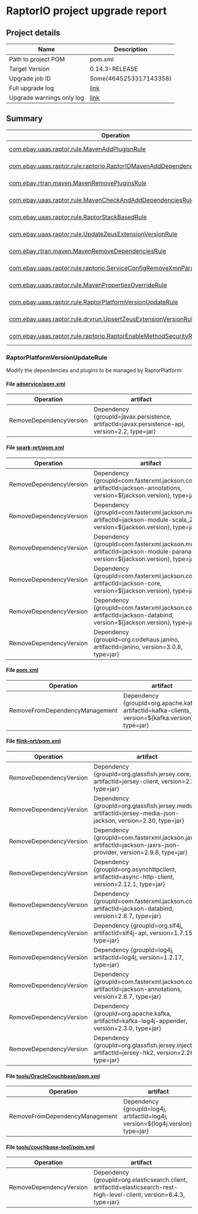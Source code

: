 
# RaptorIO project upgrade report
## Project details
Name | Description
---- | -----------
Path to project POM |	pom.xml
Target Version |	0.14.3-RELEASE
Upgrade job ID | Some(4645253317143358)
Full upgrade log | [link](raptor-upgrade-debug-4645253317143358.log)
Upgrade warnings only log | [link](raptor-upgrade-warn-4645253317143358.log)

     ## Summary

| Operation | Details |
| ---- | ----------- |
|[com.ebay.uaas.raptor.rule.MavenAddPlugisnRule](#MavenAddPlugisnRule) | impacted 0 file(s) |
|[com.ebay.uaas.raptor.rule.raptorio.RaptorIOMavenAddDependenciesRule](#RaptorIOMavenAddDependenciesRule) | impacted 5 file(s) |
|[com.ebay.rtran.maven.MavenRemovePluginsRule](#MavenRemovePluginsRule) | impacted 19 file(s) |
|[com.ebay.uaas.raptor.rule.MavenCheckAndAddDependenciesRule](#MavenCheckAndAddDependenciesRule) | impacted 54 file(s) |
|[com.ebay.uaas.raptor.rule.RaptorStackBasedRule](#RaptorStackBasedRule) | impacted 4 file(s) |
|[com.ebay.uaas.raptor.rule.UpdateZeusExtensionVersionRule](#UpdateZeusExtensionVersionRule) | impacted 0 file(s) |
|[com.ebay.rtran.maven.MavenRemoveDependenciesRule](#MavenRemoveDependenciesRule) | impacted 0 file(s) |
|[com.ebay.uaas.raptor.rule.raptorio.ServiceConfigRemoveXmnParameterRule](#ServiceConfigRemoveXmnParameterRule) | impacted 0 file(s) |
|[com.ebay.uaas.raptor.rule.MavenPropertiesOverrideRule](#MavenPropertiesOverrideRule) | impacted 3 file(s) |
|[com.ebay.uaas.raptor.rule.RaptorPlatformVersionUpdateRule](#RaptorPlatformVersionUpdateRule) | impacted 41 file(s) |
|[com.ebay.uaas.raptor.rule.dryrun.UpsertZeusExtensionVersionRule](#UpsertZeusExtensionVersionRule) | impacted 0 file(s) |
|[com.ebay.uaas.raptor.rule.raptorio.RaptorEnableMethodSecurityRule](#RaptorEnableMethodSecurityRule) | impacted 0 file(s) |

### RaptorPlatformVersionUpdateRule
Modify the dependencies and plugins to be managed by RaptorPlatform:
      
#### File [adservice/pom.xml](adservice/pom.xml)
|Operation|artifact|
|------|----|
|RemoveDependencyVersion|Dependency {groupId=javax.persistence, artifactId=javax.persistence-api, version=2.2, type=jar}|

#### File [spark-nrt/pom.xml](spark-nrt/pom.xml)
|Operation|artifact|
|------|----|
|RemoveDependencyVersion|Dependency {groupId=com.fasterxml.jackson.core, artifactId=jackson-annotations, version=${jackson.version}, type=jar}|
|RemoveDependencyVersion|Dependency {groupId=com.fasterxml.jackson.module, artifactId=jackson-module-scala_2.11, version=${jackson.version}, type=jar}|
|RemoveDependencyVersion|Dependency {groupId=com.fasterxml.jackson.module, artifactId=jackson-module-paranamer, version=${jackson.version}, type=jar}|
|RemoveDependencyVersion|Dependency {groupId=com.fasterxml.jackson.core, artifactId=jackson-core, version=${jackson.version}, type=jar}|
|RemoveDependencyVersion|Dependency {groupId=com.fasterxml.jackson.core, artifactId=jackson-databind, version=${jackson.version}, type=jar}|
|RemoveDependencyVersion|Dependency {groupId=org.codehaus.janino, artifactId=janino, version=3.0.8, type=jar}|

#### File [pom.xml](pom.xml)
|Operation|artifact|
|------|----|
|RemoveFromDependencyManagement|Dependency {groupId=org.apache.kafka, artifactId=kafka-clients, version=${kafka.version}, type=jar}|

#### File [flink-nrt/pom.xml](flink-nrt/pom.xml)
|Operation|artifact|
|------|----|
|RemoveDependencyVersion|Dependency {groupId=org.glassfish.jersey.core, artifactId=jersey-client, version=2.26, type=jar}|
|RemoveDependencyVersion|Dependency {groupId=org.glassfish.jersey.media, artifactId=jersey-media-json-jackson, version=2.30, type=jar}|
|RemoveDependencyVersion|Dependency {groupId=com.fasterxml.jackson.jaxrs, artifactId=jackson-jaxrs-json-provider, version=2.9.8, type=jar}|
|RemoveDependencyVersion|Dependency {groupId=org.asynchttpclient, artifactId=async-http-client, version=2.12.1, type=jar}|
|RemoveDependencyVersion|Dependency {groupId=com.fasterxml.jackson.core, artifactId=jackson-databind, version=2.8.7, type=jar}|
|RemoveDependencyVersion|Dependency {groupId=org.slf4j, artifactId=slf4j-api, version=1.7.15, type=jar}|
|RemoveDependencyVersion|Dependency {groupId=log4j, artifactId=log4j, version=1.2.17, type=jar}|
|RemoveDependencyVersion|Dependency {groupId=com.fasterxml.jackson.core, artifactId=jackson-annotations, version=2.8.7, type=jar}|
|RemoveDependencyVersion|Dependency {groupId=org.apache.kafka, artifactId=kafka-log4j-appender, version=2.3.0, type=jar}|
|RemoveDependencyVersion|Dependency {groupId=org.glassfish.jersey.inject, artifactId=jersey-hk2, version=2.26, type=jar}|

#### File [tools/OracleCouchbase/pom.xml](tools/OracleCouchbase/pom.xml)
|Operation|artifact|
|------|----|
|RemoveFromDependencyManagement|Dependency {groupId=log4j, artifactId=log4j, version=${log4j.version}, type=jar}|

#### File [tools/couchbase-tool/pom.xml](tools/couchbase-tool/pom.xml)
|Operation|artifact|
|------|----|
|RemoveDependencyVersion|Dependency {groupId=org.elasticsearch.client, artifactId=elasticsearch-rest-high-level-client, version=6.4.3, type=jar}|
